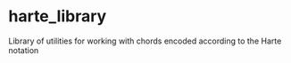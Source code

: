 # harte_library
Library of utilities for working with chords encoded according to the Harte notation

